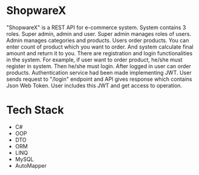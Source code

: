<div>
  <h1>
    ShopwareX
  </h1>
</div>

<div>
  <p>
    "ShopwareX" is a REST API for e-commerce system. System contains 3 roles. Super admin, admin and user. Super admin manages roles of users. Admin manages categories and products. Users order products. You can enter count of product which you want to order. And system calculate final amount and return it to you. There are registration and login functionalities in the system. For example, if user want to order product, he/she must register in system. Then he/she must login. After logged in user can order products. Authentication service had been made implementing JWT. User sends request to "/login" endpoint and API gives response which contains Json Web Token. User includes this JWT and get access to operation.
  </p>
</div>

<div>
  <h1>
    Tech Stack
  </h1>
</div>

<div>
  <ul>
    <li>C#</li>
    <li>OOP</li>
    <li>DTO</li>
    <li>ORM</li>
    <li>LINQ</li>
    <li>MySQL</li>
    <li>AutoMapper</li>
  </ul>
</div>
